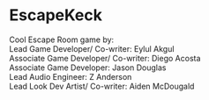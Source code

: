 # EscapeKeck

Cool Escape Room game by: <br>
Lead Game Developer/ Co-writer: Eylul Akgul <br>
Associate Game Developer/ Co-writer: Diego Acosta <br>
Associate Game Developer: Jason Douglas <br>
Lead Audio Engineer: Z Anderson <br>
Lead Look Dev Artist/ Co-writer: Aiden McDougald <br>
